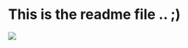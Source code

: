 # This is the readme file .. ;) 


<img src="https://help.github.com/assets/logo-help-5c4aed4e1bef20c4f6b907d1d880f9b5.png" />
